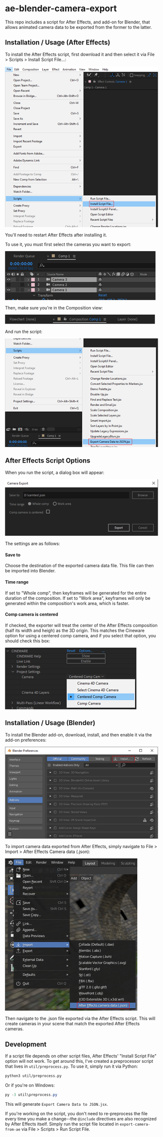# ae-blender-camera-export

This repo includes a script for After Effects, and add-on for Blender, that allows animated camera data to be exported from the former to the latter.

## Installation / Usage (After Effects)

To install the After Effects script, first download it and then select it via File > Scripts > Install Script File...:

![AE step 1](docs/ae-step1.png)

You'll need to restart After Effects after installing it.

To use it, you must first select the cameras you want to export:

![AE step 2](docs/ae-step2.png)

Then, make sure you're in the Composition view:

![AE step 3](docs/ae-step3.png)

And run the script:

![AE step 4](docs/ae-step4.png)

## After Effects Script Options

When you run the script, a dialog box will appear:

![AE step 5](docs/ae-step5.png)

The settings are as follows:

#### Save to
Choose the destination of the exported camera data file. This file can then be imported into Blender.

#### Time range
If set to "Whole comp", then keyframes will be generated for the entire duration of the composition. If set to "Work area", keyframes will only be generated within the composition's work area, which is faster.

#### Comp camera is centered

If checked, the exporter will treat the center of the After Effects composition (half its width and heigh) as the 3D origin. This matches the Cineware option for using a centered comp camera, and if you select that option, you should check this box:

![Centered comp camera option](docs/ae-centered-comp-camera.png)

## Installation / Usage (Blender)

To install the Blender add-on, download, install, and then enable it via the add-on preferences:

![Blender step 1](docs/blender-step1.png)

To import camera data exported from After Effects, simply navigate to File > Import > After Effects Camera data (.json):

![Blender step 2](docs/blender-step2.png)

Then navigate to the .json file exported via the After Effects script. This will create cameras in your scene that match the exported After Effects cameras.

## Development

If a script file depends on other script files, After Effects' "Install Script File" option will not work. To get around this, I've created a preprocessor script that lives in `util/preprocess.py`. To use it, simply run it via Python:

```bash
python3 util/preprocess.py
```

Or if you're on Windows:
```powershell
py -3 util\preprocess.py
```

This will generate `Export Camera Data to JSON.jsx`.

If you're working on the script, you don't need to re-preprocess the file every time you make a change--the `@include` directives are also recognized by After Effects itself. Simply run the script file located in `export-camera-from-ae` via File > Scripts > Run Script File.